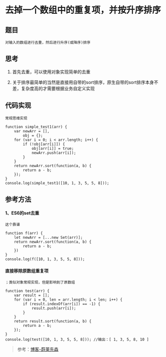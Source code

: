 # 去掉一个数组中的重复项，并按升序排序

## 题目

	对输入的数组进行去重，然后进行升序(或降序)排序

## 思考

1. 首先去重，可以使用对象实现简单的去重

2. 关于排序最简单的当然是直接用自带的sort排序，原生自带的sort排序本身不差，复杂度高的才需要根据业务自定义实现

## 代码实现

	常规思维实现

``` JS
function simple_test1(arr) {
    var newArr = [],
        obj = {};
    for (var i = 0; i < arr.length; i++) {
        if (!obj[arr[i]]) {
            obj[arr[i]] = true;
            newArr.push(arr[i]);
        }
    }
    return newArr.sort(function(a, b) {
        return a - b;
    });
}
console.log(simple_test1([10, 1, 3, 5, 5, 8]));
```

## 参考方法

#### 1、ES6的set去重

	这个靠谱

``` JS
function f(arr) {
    let newArr = [...new Set(arr)];
    return newArr.sort(function(a, b) {
        return a - b;
    })
}
console.log(f([10, 1, 3, 5, 5, 8]));
```

#### 直接移除原数组重复项

	；类似对象常规实现，但是影响到了原数组

``` JS
function test(arr) {
    var result = [];
    for (var i = 0, len = arr.length; i < len; i++) {
        if (result.indexOf(arr[i]) == -1) {
            result.push(arr[i]);
        }
    }
    return result.sort(function(a, b) {
        return a - b;
    });
}
console.log(test([10, 1, 3, 5, 5, 8])); //输出：[ 1, 3, 5, 8, 10 ]
```

> 参考：[博客-蔚莱先森](https://blog.csdn.net/Mr_JavaScript/article/details/79769572)
